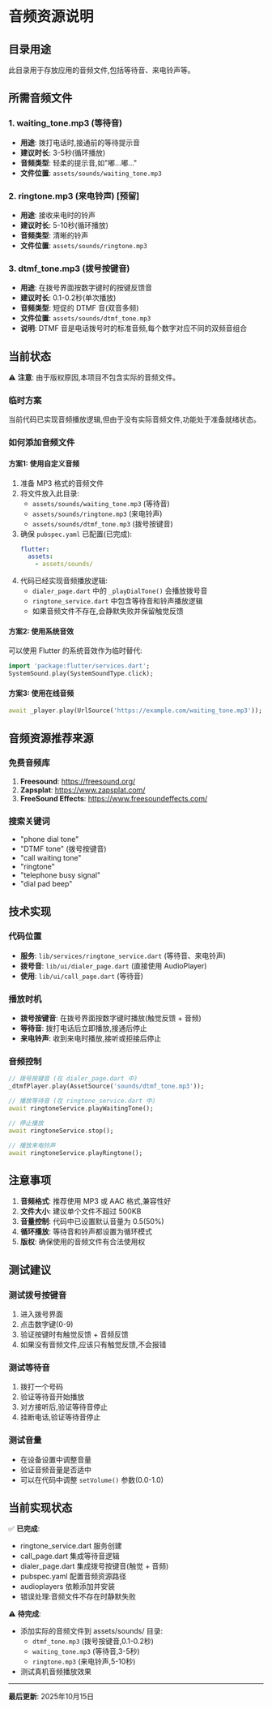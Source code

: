 # 音频资源说明

## 目录用途
此目录用于存放应用的音频文件,包括等待音、来电铃声等。

## 所需音频文件

### 1. waiting_tone.mp3 (等待音)
- **用途**: 拨打电话时,接通前的等待提示音
- **建议时长**: 3-5秒(循环播放)
- **音频类型**: 轻柔的提示音,如"嘟...嘟..."
- **文件位置**: `assets/sounds/waiting_tone.mp3`

### 2. ringtone.mp3 (来电铃声) [预留]
- **用途**: 接收来电时的铃声
- **建议时长**: 5-10秒(循环播放)
- **音频类型**: 清晰的铃声
- **文件位置**: `assets/sounds/ringtone.mp3`

### 3. dtmf_tone.mp3 (拨号按键音)
- **用途**: 在拨号界面按数字键时的按键反馈音
- **建议时长**: 0.1-0.2秒(单次播放)
- **音频类型**: 短促的 DTMF 音(双音多频)
- **文件位置**: `assets/sounds/dtmf_tone.mp3`
- **说明**: DTMF 音是电话拨号时的标准音频,每个数字对应不同的双频音组合

## 当前状态

⚠️ **注意**: 由于版权原因,本项目不包含实际的音频文件。

### 临时方案
当前代码已实现音频播放逻辑,但由于没有实际音频文件,功能处于准备就绪状态。

### 如何添加音频文件

#### 方案1: 使用自定义音频
1. 准备 MP3 格式的音频文件
2. 将文件放入此目录:
   - `assets/sounds/waiting_tone.mp3` (等待音)
   - `assets/sounds/ringtone.mp3` (来电铃声)
   - `assets/sounds/dtmf_tone.mp3` (拨号按键音)
3. 确保 `pubspec.yaml` 已配置(已完成):
   ```yaml
   flutter:
     assets:
       - assets/sounds/
   ```
4. 代码已经实现音频播放逻辑:
   - `dialer_page.dart` 中的 `_playDialTone()` 会播放拨号音
   - `ringtone_service.dart` 中包含等待音和铃声播放逻辑
   - 如果音频文件不存在,会静默失败并保留触觉反馈

#### 方案2: 使用系统音效
可以使用 Flutter 的系统音效作为临时替代:
```dart
import 'package:flutter/services.dart';
SystemSound.play(SystemSoundType.click);
```

#### 方案3: 使用在线音频
```dart
await _player.play(UrlSource('https://example.com/waiting_tone.mp3'));
```

## 音频资源推荐来源

### 免费音频库
1. **Freesound**: https://freesound.org/
2. **Zapsplat**: https://www.zapsplat.com/
3. **FreeSound Effects**: https://www.freesoundeffects.com/

### 搜索关键词
- "phone dial tone"
- "DTMF tone" (拨号按键音)
- "call waiting tone"
- "ringtone"
- "telephone busy signal"
- "dial pad beep"

## 技术实现

### 代码位置
- **服务**: `lib/services/ringtone_service.dart` (等待音、来电铃声)
- **拨号音**: `lib/ui/dialer_page.dart` (直接使用 AudioPlayer)
- **使用**: `lib/ui/call_page.dart` (等待音)

### 播放时机
- **拨号按键音**: 在拨号界面按数字键时播放(触觉反馈 + 音频)
- **等待音**: 拨打电话后立即播放,接通后停止
- **来电铃声**: 收到来电时播放,接听或拒接后停止

### 音频控制
```dart
// 拨号按键音 (在 dialer_page.dart 中)
_dtmfPlayer.play(AssetSource('sounds/dtmf_tone.mp3'));

// 播放等待音 (在 ringtone_service.dart 中)
await ringtoneService.playWaitingTone();

// 停止播放
await ringtoneService.stop();

// 播放来电铃声
await ringtoneService.playRingtone();
```

## 注意事项

1. **音频格式**: 推荐使用 MP3 或 AAC 格式,兼容性好
2. **文件大小**: 建议单个文件不超过 500KB
3. **音量控制**: 代码中已设置默认音量为 0.5(50%)
4. **循环播放**: 等待音和铃声都设置为循环模式
5. **版权**: 确保使用的音频文件有合法使用权

## 测试建议

### 测试拨号按键音
1. 进入拨号界面
2. 点击数字键(0-9)
3. 验证按键时有触觉反馈 + 音频反馈
4. 如果没有音频文件,应该只有触觉反馈,不会报错

### 测试等待音
1. 拨打一个号码
2. 验证等待音开始播放
3. 对方接听后,验证等待音停止
4. 挂断电话,验证等待音停止

### 测试音量
- 在设备设置中调整音量
- 验证音频音量是否适中
- 可以在代码中调整 `setVolume()` 参数(0.0-1.0)

## 当前实现状态

✅ **已完成**:
- ringtone_service.dart 服务创建
- call_page.dart 集成等待音逻辑
- dialer_page.dart 集成拨号按键音(触觉 + 音频)
- pubspec.yaml 配置音频资源路径
- audioplayers 依赖添加并安装
- 错误处理:音频文件不存在时静默失败

⚠️ **待完成**:
- 添加实际的音频文件到 assets/sounds/ 目录:
  - `dtmf_tone.mp3` (拨号按键音,0.1-0.2秒)
  - `waiting_tone.mp3` (等待音,3-5秒)
  - `ringtone.mp3` (来电铃声,5-10秒)
- 测试真机音频播放效果

---

**最后更新**: 2025年10月15日
